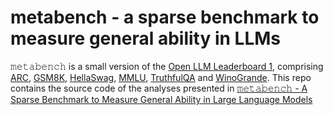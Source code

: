 # metabench - a sparse benchmark to measure general ability in LLMs
𝚖𝚎𝚝𝚊𝚋𝚎𝚗𝚌𝚑 is a small version of the [Open LLM Leaderboard 1](https://huggingface.co/spaces/open-llm-leaderboard-old/open_llm_leaderboard), comprising [ARC](https://arxiv.org/abs/1803.05457), [GSM8K](https://arxiv.org/abs/2110.14168), [HellaSwag](https://arxiv.org/abs/1905.07830), [MMLU](https://arxiv.org/abs/2009.03300), [TruthfulQA](https://arxiv.org/abs/2109.07958) and [WinoGrande](https://arxiv.org/abs/1907.10641).
This repo contains the source code of the analyses presented in [𝚖𝚎𝚝𝚊𝚋𝚎𝚗𝚌𝚑 - A Sparse Benchmark to Measure General Ability in Large Language Models](https://arxiv.org/abs/2407.12844)
